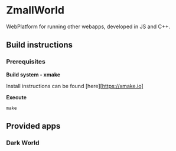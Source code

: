 # ZmallWorld
WebPlatform for running other webapps, developed in JS and C++.

## Build instructions

### Prerequisites

**Build system - xmake**

Install instructions can be found [here][https://xmake.io]

**Execute**

    make

## Provided apps

### Dark World
